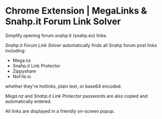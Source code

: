 # Chrome Extension | MegaLinks & Snahp.it Forum Link Solver

Simplify opening forum.snahp.it (snahp.eu) links.

_Snahp.it Forum Link Solver_ automatically finds all Snahp forum post links including:

* Mega.nz
* Snahp.it Link Protector
* Zippyshare
* NoFile.io

whether they're hotlinks, plain text, or base64 encoded.

_Mega.nz_ and _Snahp.it Link Protector_ passwords are also copied and automatically entered.

All links are displayed in a friendly on-screen popup.
